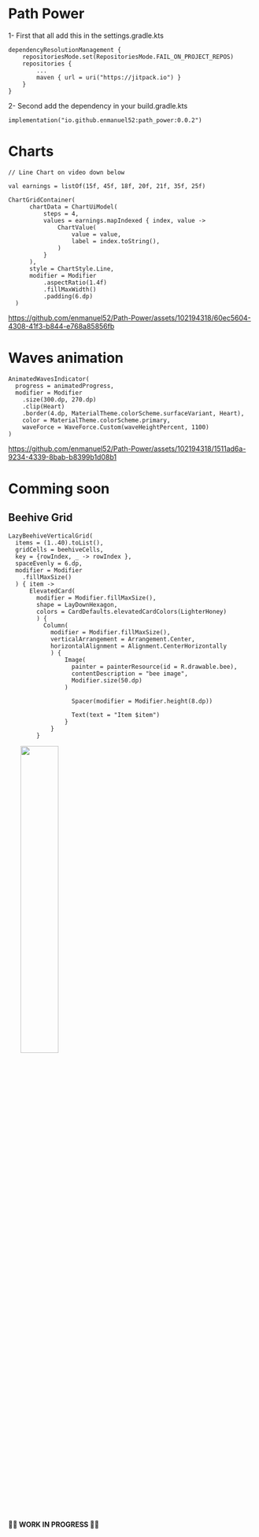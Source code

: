 # Path Power

1- First that all add this in the settings.gradle.kts
```
dependencyResolutionManagement {
    repositoriesMode.set(RepositoriesMode.FAIL_ON_PROJECT_REPOS)
    repositories {
        ...
        maven { url = uri("https://jitpack.io") }
    }
}
```

2- Second add the dependency in your build.gradle.kts
```
implementation("io.github.enmanuel52:path_power:0.0.2")
```

# Charts
```
// Line Chart on video down below

val earnings = listOf(15f, 45f, 18f, 20f, 21f, 35f, 25f)

ChartGridContainer(
      chartData = ChartUiModel(
          steps = 4,
          values = earnings.mapIndexed { index, value ->
              ChartValue(
                  value = value,
                  label = index.toString(),
              )
          }
      ),
      style = ChartStyle.Line,
      modifier = Modifier
          .aspectRatio(1.4f)
          .fillMaxWidth()
          .padding(6.dp)
  )
```



https://github.com/enmanuel52/Path-Power/assets/102194318/60ec5604-4308-41f3-b844-e768a85856fb



# Waves animation
```
AnimatedWavesIndicator(
  progress = animatedProgress,
  modifier = Modifier
    .size(300.dp, 270.dp)
    .clip(Heart)
    .border(4.dp, MaterialTheme.colorScheme.surfaceVariant, Heart),
    color = MaterialTheme.colorScheme.primary,
    waveForce = WaveForce.Custom(waveHeightPercent, 1100)
)
```


https://github.com/enmanuel52/Path-Power/assets/102194318/1511ad6a-9234-4339-8bab-b8399b1d08b1

# Comming soon

## Beehive Grid
```
LazyBeehiveVerticalGrid(
  items = (1..40).toList(),
  gridCells = beehiveCells,
  key = {rowIndex, _ -> rowIndex },
  spaceEvenly = 6.dp,
  modifier = Modifier
    .fillMaxSize()
  ) { item ->
      ElevatedCard(
        modifier = Modifier.fillMaxSize(),
        shape = LayDownHexagon,
        colors = CardDefaults.elevatedCardColors(LighterHoney)
        ) {
          Column(
            modifier = Modifier.fillMaxSize(),
            verticalArrangement = Arrangement.Center,
            horizontalAlignment = Alignment.CenterHorizontally
            ) {
                Image(
                  painter = painterResource(id = R.drawable.bee),
                  contentDescription = "bee image",
                  Modifier.size(50.dp)
                )

                  Spacer(modifier = Modifier.height(8.dp))

                  Text(text = "Item $item")
                }
            }
        }
```

<div style="margin: 10px;">
  <img src="https://github.com/enmanuel52/Path-Power/assets/102194318/e71fe40b-feaa-4ce5-990f-82326cfd2254" style="display: flex; width: 40%; padding: 0% 3%;">
</div>

**🚧🚧 WORK IN PROGRESS 🚧🚧**

